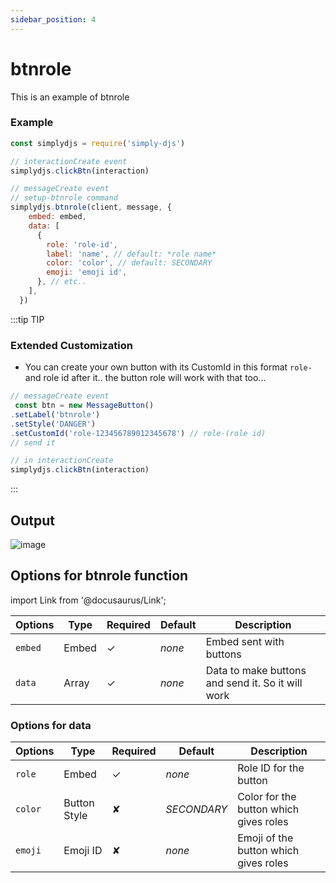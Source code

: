 ```yaml
---
sidebar_position: 4
---
```


# btnrole
This is an example of btnrole

### Example
```js
const simplydjs = require('simply-djs')

// interactionCreate event
simplydjs.clickBtn(interaction)

// messageCreate event
// setup-btnrole command
simplydjs.btnrole(client, message, {
    embed: embed,
    data: [
      {
        role: 'role-id',
        label: 'name', // default: *role name*
        color: 'color', // default: SECONDARY
        emoji: 'emoji id',
      }, // etc..
    ],
  })
```


:::tip TIP
### Extended Customization
- You can create your own button with its CustomId in this format `role-` and role id after it.. the button role will work with that too...

```js
// messageCreate event
 const btn = new MessageButton()
.setLabel('btnrole')
.setStyle('DANGER')
.setCustomId('role-123456789012345678') // role-(role id)
// send it

// in interactionCreate
simplydjs.clickBtn(interaction)
```
:::

## Output
![image](https://user-images.githubusercontent.com/71836991/129353127-6a0c2704-cfcd-48e1-8d1e-5aeede745a9a.png)


## Options for btnrole function
import Link from '@docusaurus/Link';

<div style={{textAlign: 'center'}}>

| Options     | Type    | Required | Default | Description |
| ----------- | ----------- | ----------- | ----------- | ----------- |
| `embed` | <Link to="https://discord.js.org/#/docs/main/stable/class/MessageEmbed">Embed</Link> | ✓ | *none* | Embed sent with buttons |
| `data` | <Link to="https://developer.mozilla.org/en-US/docs/Web/JavaScript/Reference/Global_Objects/Array">Array</Link> | ✓ | *none* | Data to make buttons and send it. So it will work |
</div>

### Options for data

<div style={{textAlign: 'center'}}>

| Options     | Type    | Required | Default | Description |
| ----------- | ----------- | ----------- | ----------- | ----------- |
| `role` | <Link to="https://discord.js.org/#/docs/main/stable/class/MessageEmbed">Embed</Link> | ✓ | *none* | Role ID for the button |
| `color` | <Link to="https://discord.js.org/#/docs/main/stable/typedef/MessageButtonStyle">Button Style</Link>| ✘ | *SECONDARY* | Color for the button which gives roles |
| `emoji` | <Link to="https://discord.js.org/#/docs/main/stable/class/Emoji">Emoji ID</Link> | ✘ | *none* | Emoji of the button which gives roles |
</div>
